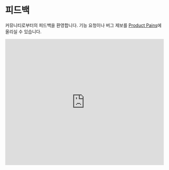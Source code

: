 # 피드백

커뮤니티로부터의 피드백을 환영합니다. 기능 요청이나 버그 제보를 [Product Pains](https://productpains.com/product/redux)에 올리실 수 있습니다.

<iframe width="100%" height="400px" scrolling="no" frameBorder="0" src="https://productpains.com/widget.html?token=07268479-03f5-d5b8-2626-0320223ff1ee"></iframe>
<script type="text/javascript" src="https://productpains.com/js/lib/iframeResizer.min.js"></script>
